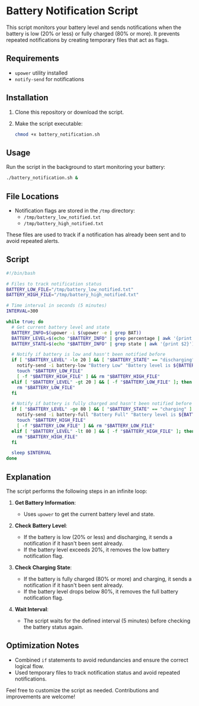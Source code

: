 
# Battery Notification Script

This script monitors your battery level and sends notifications when the battery is low (20% or less) or fully charged (80% or more). It prevents repeated notifications by creating temporary files that act as flags.

## Requirements

- `upower` utility installed
- `notify-send` for notifications

## Installation

1. Clone this repository or download the script.
2. Make the script executable:

    ```bash
    chmod +x battery_notification.sh
    ```

## Usage

Run the script in the background to start monitoring your battery:

```bash
./battery_notification.sh &
```

## File Locations

- Notification flags are stored in the `/tmp` directory:
  - `/tmp/battery_low_notified.txt`
  - `/tmp/battery_high_notified.txt`

These files are used to track if a notification has already been sent and to avoid repeated alerts.

## Script

```bash
#!/bin/bash

# Files to track notification status
BATTERY_LOW_FILE="/tmp/battery_low_notified.txt"
BATTERY_HIGH_FILE="/tmp/battery_high_notified.txt"

# Time interval in seconds (5 minutes)
INTERVAL=300

while true; do
  # Get current battery level and state
  BATTERY_INFO=$(upower -i $(upower -e | grep BAT))
  BATTERY_LEVEL=$(echo "$BATTERY_INFO" | grep percentage | awk '{print $2}' | sed 's/%//')
  BATTERY_STATE=$(echo "$BATTERY_INFO" | grep state | awk '{print $2}')

  # Notify if battery is low and hasn't been notified before
  if [ "$BATTERY_LEVEL" -le 20 ] && [ "$BATTERY_STATE" == "discharging" ] && [ ! -f "$BATTERY_LOW_FILE" ]; then
    notify-send -i battery-low "Battery Low" "Battery level is ${BATTERY_LEVEL}%." -t 10000
    touch "$BATTERY_LOW_FILE"
    [ -f "$BATTERY_HIGH_FILE" ] && rm "$BATTERY_HIGH_FILE"
  elif [ "$BATTERY_LEVEL" -gt 20 ] && [ -f "$BATTERY_LOW_FILE" ]; then
    rm "$BATTERY_LOW_FILE"
  fi

  # Notify if battery is fully charged and hasn't been notified before
  if [ "$BATTERY_LEVEL" -ge 80 ] && [ "$BATTERY_STATE" == "charging" ] && [ ! -f "$BATTERY_HIGH_FILE" ]; then
    notify-send -i battery-full "Battery Full" "Battery level is ${BATTERY_LEVEL}%." -t 10000
    touch "$BATTERY_HIGH_FILE"
    [ -f "$BATTERY_LOW_FILE" ] && rm "$BATTERY_LOW_FILE"
  elif [ "$BATTERY_LEVEL" -lt 80 ] && [ -f "$BATTERY_HIGH_FILE" ]; then
    rm "$BATTERY_HIGH_FILE"
  fi

  sleep $INTERVAL
done
```

## Explanation

The script performs the following steps in an infinite loop:

1. **Get Battery Information**:
   - Uses `upower` to get the current battery level and state.

2. **Check Battery Level**:
   - If the battery is low (20% or less) and discharging, it sends a notification if it hasn't been sent already.
   - If the battery level exceeds 20%, it removes the low battery notification flag.
   
3. **Check Charging State**:
   - If the battery is fully charged (80% or more) and charging, it sends a notification if it hasn't been sent already.
   - If the battery level drops below 80%, it removes the full battery notification flag.

4. **Wait Interval**:
   - The script waits for the defined interval (5 minutes) before checking the battery status again.

## Optimization Notes

- Combined `if` statements to avoid redundancies and ensure the correct logical flow.
- Used temporary files to track notification status and avoid repeated notifications.

Feel free to customize the script as needed. Contributions and improvements are welcome!